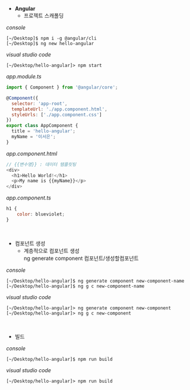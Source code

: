 - **Angular**
    - 프로젝트 스캐폴딩<br>

*console*
```
[~/Desktop]$ npm i -g @angular/cli
[~/Desktop]$ ng new hello-angular
```

*visual studio code*
```
[~/Desktop/hello-angular]> npm start
```

*app.module.ts*
```javascript
import { Component } from '@angular/core';

@Component({
  selector: 'app-root',
  templateUrl: './app.component.html',
  styleUrls: ['./app.component.css']
})
export class AppComponent {
  title = 'hello-angular';
  myName = '이서은';
}
```

*app.component.html*
```javascript
// {{변수명}} : 데이터 템플릿팅
<div>
  <h1>Hello World!</h1>
  <p>My name is {{myName}}</p>
</div>
```

*app.component.ts*
```javascript
h1 {
    color: blueviolet;
}
```

<br>

  - 컴포넌트 생성<br>
    - 계층적으로 컴포넌트 생성<br>
    ng generate component 컴포넌트/생성할컴포넌트

*console*
```
[~/Desktop/hello-angular]$ ng generate component new-component-name
[~/Desktop/hello-angular]$ ng g c new-component-name
```

*visual studio code*
```
[~/Desktop/hello-angular]> ng generate component new-component
[~/Desktop/hello-angular]> ng g c new-component
```

<br>

  - 빌드<br>

*console*
```
[~/Desktop/hello-angular]$ npm run build
```

*visual studio code*
```
[~/Desktop/hello-angular]> npm run build
```
